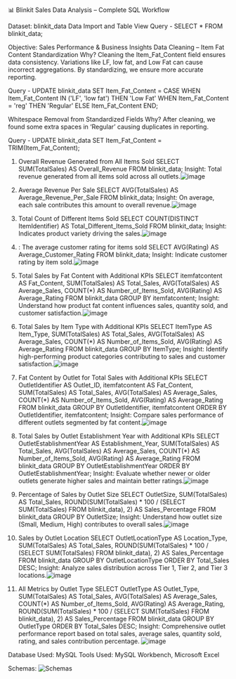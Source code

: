 📊 Blinkit Sales Data Analysis – Complete SQL Workflow

Dataset: blinkit_data
Data Import and Table View
Query -
SELECT * FROM blinkit_data;

Objective: Sales Performance & Business Insights
Data Cleaning – Item Fat Content Standardization
Why?
Cleaning the Item_Fat_Content field ensures data consistency. Variations like LF, low fat, and Low Fat can cause incorrect aggregations. By standardizing, we ensure more accurate reporting.

Query -
UPDATE blinkit_data
SET Item_Fat_Content = 
    CASE 
        WHEN Item_Fat_Content IN ('LF', 'low fat') THEN 'Low Fat'
        WHEN Item_Fat_Content = 'reg' THEN 'Regular'
        ELSE Item_Fat_Content
    END;

Whitespace Removal from Standardized Fields
Why?
After cleaning, we found some extra spaces in ‘Regular’ causing duplicates in reporting.

Query - 
UPDATE blinkit_data
SET Item_Fat_Content = TRIM(Item_Fat_Content);

1. Overall Revenue Generated from All Items Sold
SELECT SUM(TotalSales) AS Overall_Revenue
FROM blinkit_data;
Insight: Total revenue generated from all items sold across all outlets.![image](https://github.com/user-attachments/assets/1b844dad-1f20-43e2-85b9-2a029c4fb0d0)

2. Average Revenue Per Sale
SELECT AVG(TotalSales) AS Average_Revenue_Per_Sale
FROM blinkit_data;
Insight: On average, each sale contributes this amount to overall revenue.![image](https://github.com/user-attachments/assets/9197ef79-2114-45d1-a0b1-019e45ce37e9)


3. Total Count of Different Items Sold
SELECT COUNT(DISTINCT ItemIdentifier) AS Total_Different_Items_Sold
FROM blinkit_data;
Insight: Indicates product variety driving the sales.![image](https://github.com/user-attachments/assets/a1eeb89e-c868-4155-8588-a3a3e47163a1)

 4. : The average customer rating for items sold
SELECT 
    AVG(Rating) AS Average_Customer_Rating
FROM 
    blinkit_data;
 Insight: Indicate customer rating by item sold.![image](https://github.com/user-attachments/assets/0ae813ac-8772-4de3-bd21-d7ec2bf8f991)


5. Total Sales by Fat Content with Additional KPIs
SELECT 
    itemfatcontent AS Fat_Content,
    SUM(TotalSales) AS Total_Sales,
    AVG(TotalSales) AS Average_Sales,
    COUNT(*) AS Number_of_Items_Sold,
    AVG(Rating) AS Average_Rating
FROM 
    blinkit_data
GROUP BY 
    itemfatcontent;
Insight: Understand how product fat content influences sales, quantity sold, and customer satisfaction.![image](https://github.com/user-attachments/assets/8a398044-09ca-4c5f-81d6-cea273147f1e)

6. Total Sales by Item Type with Additional KPIs
SELECT 
    ItemType AS Item_Type,
    SUM(TotalSales) AS Total_Sales,
    AVG(TotalSales) AS Average_Sales,
    COUNT(*) AS Number_of_Items_Sold,
    AVG(Rating) AS Average_Rating
FROM 
    blinkit_data
GROUP BY 
    ItemType;
Insight: Identify high-performing product categories contributing to sales and customer satisfaction.![image](https://github.com/user-attachments/assets/721684bb-8e2d-4dcf-b8d8-714989393e52)

7. Fat Content by Outlet for Total Sales with Additional KPIs
SELECT 
    OutletIdentifier AS Outlet_ID,
    itemfatcontent AS Fat_Content,
    SUM(TotalSales) AS Total_Sales,
    AVG(TotalSales) AS Average_Sales,
    COUNT(*) AS Number_of_Items_Sold,
    AVG(Rating) AS Average_Rating
FROM 
    blinkit_data
GROUP BY 
    OutletIdentifier, itemfatcontent
ORDER BY 
    OutletIdentifier, itemfatcontent;
Insight: Compare sales performance of different outlets segmented by fat content.![image](https://github.com/user-attachments/assets/785e16b1-1233-4af8-8db3-096463937402)

8. Total Sales by Outlet Establishment Year with Additional KPIs
SELECT 
    OutletEstablishmentYear AS Establishment_Year,
    SUM(TotalSales) AS Total_Sales,
    AVG(TotalSales) AS Average_Sales,
    COUNT(*) AS Number_of_Items_Sold,
    AVG(Rating) AS Average_Rating
FROM 
    blinkit_data
GROUP BY 
    OutletEstablishmentYear
ORDER BY 
    OutletEstablishmentYear;
Insight: Evaluate whether newer or older outlets generate higher sales and maintain better ratings.![image](https://github.com/user-attachments/assets/4de37372-7ece-4e2b-a49c-32b6fc46839a)


9. Percentage of Sales by Outlet Size
SELECT 
    OutletSize,
    SUM(TotalSales) AS Total_Sales,
    ROUND(SUM(TotalSales) * 100 / (SELECT SUM(TotalSales) FROM blinkit_data), 2) AS Sales_Percentage
FROM 
    blinkit_data
GROUP BY 
    OutletSize;
Insight: Understand how outlet size (Small, Medium, High) contributes to overall sales.![image](https://github.com/user-attachments/assets/96a7465a-0007-4247-b577-e2d07ec4e9dc)

10. Sales by Outlet Location
SELECT 
    OutletLocationType AS Location_Type,
    SUM(TotalSales) AS Total_Sales,
    ROUND(SUM(TotalSales) * 100 / (SELECT SUM(TotalSales) FROM blinkit_data), 2) AS Sales_Percentage
FROM 
    blinkit_data
GROUP BY 
    OutletLocationType
ORDER BY 
    Total_Sales DESC;
Insight: Analyze sales distribution across Tier 1, Tier 2, and Tier 3 locations.![image](https://github.com/user-attachments/assets/d8d53754-5de5-4a93-87c9-0f8cdce57e93)

11. All Metrics by Outlet Type
SELECT 
    OutletType AS Outlet_Type,
    SUM(TotalSales) AS Total_Sales,
    AVG(TotalSales) AS Average_Sales,
    COUNT(*) AS Number_of_Items_Sold,
    AVG(Rating) AS Average_Rating,
    ROUND(SUM(TotalSales) * 100 / (SELECT SUM(TotalSales) FROM blinkit_data), 2) AS Sales_Percentage
FROM 
    blinkit_data
GROUP BY 
    OutletType
ORDER BY 
    Total_Sales DESC;
Insight: Comprehensive outlet performance report based on total sales, average sales, quantity sold, rating, and sales contribution percentage.
![image](https://github.com/user-attachments/assets/ea446289-f1ad-4dec-878e-d7c7d989aacb)


Database Used: MySQL
Tools Used: MySQL Workbench, Microsoft Excel

Schemas:
 ![Schemas](https://github.com/user-attachments/assets/9ac30af9-9b15-4821-9a74-684049ffbba4)
